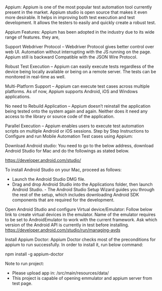 Appium:
Appium is one of the most popular test automation tool currently present in the market. Appium studio is open source that makes it even more desirable. It helps in improving both test execution and test development. It allows the testers to easily and quickly create a robust test.

Appium Features:
Appium has been adopted in the industry due to its wide range of features. they are,

Support Webdriver Protocol – Webdriver Protocol gives better control over web UI. Automation without interrupting with the JS running on the page. Appium still is backward Compatible with the JSON Wire Protocol.

Robust Test Execution – Appium can easily execute tests regardless of the device being locally available or being on a remote server. The tests can be monitored in real-time as well.

Multi-Platform Support – Appium can execute test cases across multiple platforms. As of now, Appium supports Android, iOS and Windows applications.

No need to Rebuild Application – Appium doesn’t reinstall the application being tested onto the system again and again. Neither does it need any access to the library or source code of the application.

Parallel Execution – Appium enables users to execute test automation scripts on multiple Android or iOS sessions.
Step by Step Instructions to Configure and run Mobile Automation Test cases using Appium:

Download Android studio:
You need to go to the below address, download Android Studio for Mac and do the followings as stated below.

https://developer.android.com/studio/

To install Android Studio on your Mac, proceed as follows:

- Launch the Android Studio DMG file.
- Drag and drop Android Studio into the Applications folder, then launch Android Studio.
- The Android Studio Setup Wizard guides you through the rest of the setup, which includes downloading Android SDK components that are required for the development.

Open Android Studio and configure Virtual device/Emulator:
Follow below link to create virtual devices in the emulator. Name of the emulator requires to be set to AndroidEmulator to work with the current framework. Ask which version of the Android API is currently in test before installing. 
https://developer.android.com/studio/run/managing-avds

Install Appium Doctor:
Appium Doctor checks most of the preconditions for appium to run successfully. In order to install it, run below command:

npm install -g appium-doctor


Note to run project:

- Please upload app in: /src/main/resources/data/
- This project is capable of opening emmulator and appium server from test page.
